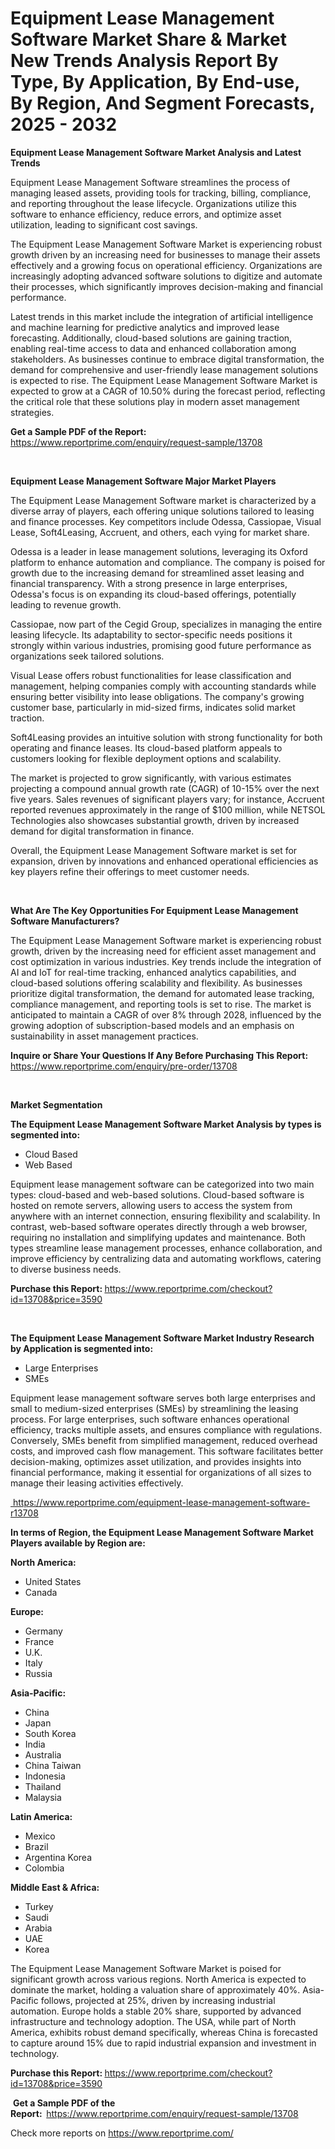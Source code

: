 <p><h1>Equipment Lease Management Software Market Share & Market New Trends Analysis Report By Type, By Application, By End-use, By Region, And Segment Forecasts, 2025 - 2032</h1></p><p><strong>Equipment Lease Management Software Market Analysis and Latest Trends</strong></p>
<p><p>Equipment Lease Management Software streamlines the process of managing leased assets, providing tools for tracking, billing, compliance, and reporting throughout the lease lifecycle. Organizations utilize this software to enhance efficiency, reduce errors, and optimize asset utilization, leading to significant cost savings.</p><p>The Equipment Lease Management Software Market is experiencing robust growth driven by an increasing need for businesses to manage their assets effectively and a growing focus on operational efficiency. Organizations are increasingly adopting advanced software solutions to digitize and automate their processes, which significantly improves decision-making and financial performance. </p><p>Latest trends in this market include the integration of artificial intelligence and machine learning for predictive analytics and improved lease forecasting. Additionally, cloud-based solutions are gaining traction, enabling real-time access to data and enhanced collaboration among stakeholders. As businesses continue to embrace digital transformation, the demand for comprehensive and user-friendly lease management solutions is expected to rise. The Equipment Lease Management Software Market is expected to grow at a CAGR of 10.50% during the forecast period, reflecting the critical role that these solutions play in modern asset management strategies.</p></p>
<p><strong>Get a Sample PDF of the Report:&nbsp;</strong> <a href="https://www.reportprime.com/enquiry/request-sample/13708?utm_campaign=2640&utm_medium=2&utm_source=Github&utm_content=ia&utm_term=20032025&utm_id=equipment-lease-management-software">https://www.reportprime.com/enquiry/request-sample/13708</a></p>
<p>&nbsp;</p>
<p><strong>Equipment Lease Management Software Major Market Players</strong></p>
<p><p>The Equipment Lease Management Software market is characterized by a diverse array of players, each offering unique solutions tailored to leasing and finance processes. Key competitors include Odessa, Cassiopae, Visual Lease, Soft4Leasing, Accruent, and others, each vying for market share.</p><p>Odessa is a leader in lease management solutions, leveraging its Oxford platform to enhance automation and compliance. The company is poised for growth due to the increasing demand for streamlined asset leasing and financial transparency. With a strong presence in large enterprises, Odessa's focus is on expanding its cloud-based offerings, potentially leading to revenue growth.</p><p>Cassiopae, now part of the Cegid Group, specializes in managing the entire leasing lifecycle. Its adaptability to sector-specific needs positions it strongly within various industries, promising good future performance as organizations seek tailored solutions.</p><p>Visual Lease offers robust functionalities for lease classification and management, helping companies comply with accounting standards while ensuring better visibility into lease obligations. The company's growing customer base, particularly in mid-sized firms, indicates solid market traction.</p><p>Soft4Leasing provides an intuitive solution with strong functionality for both operating and finance leases. Its cloud-based platform appeals to customers looking for flexible deployment options and scalability.</p><p>The market is projected to grow significantly, with various estimates projecting a compound annual growth rate (CAGR) of 10-15% over the next five years. Sales revenues of significant players vary; for instance, Accruent reported revenues approximately in the range of $100 million, while NETSOL Technologies also showcases substantial growth, driven by increased demand for digital transformation in finance.</p><p>Overall, the Equipment Lease Management Software market is set for expansion, driven by innovations and enhanced operational efficiencies as key players refine their offerings to meet customer needs.</p></p>
<p>&nbsp;</p>
<p><strong>What Are The Key Opportunities For Equipment Lease Management Software Manufacturers?</strong></p>
<p><p>The Equipment Lease Management Software market is experiencing robust growth, driven by the increasing need for efficient asset management and cost optimization in various industries. Key trends include the integration of AI and IoT for real-time tracking, enhanced analytics capabilities, and cloud-based solutions offering scalability and flexibility. As businesses prioritize digital transformation, the demand for automated lease tracking, compliance management, and reporting tools is set to rise. The market is anticipated to maintain a CAGR of over 8% through 2028, influenced by the growing adoption of subscription-based models and an emphasis on sustainability in asset management practices.</p></p>
<p><strong>Inquire or Share Your Questions If Any Before Purchasing This Report:</strong> <a href="https://www.reportprime.com/enquiry/pre-order/13708?utm_campaign=2640&utm_medium=2&utm_source=Github&utm_content=ia&utm_term=20032025&utm_id=equipment-lease-management-software">https://www.reportprime.com/enquiry/pre-order/13708</a></p>
<p>&nbsp;</p>
<p><strong>Market Segmentation</strong></p>
<p><strong>The Equipment Lease Management Software Market Analysis by types is segmented into:</strong></p>
<p><ul><li>Cloud Based</li><li>Web Based</li></ul></p>
<p><p>Equipment lease management software can be categorized into two main types: cloud-based and web-based solutions. Cloud-based software is hosted on remote servers, allowing users to access the system from anywhere with an internet connection, ensuring flexibility and scalability. In contrast, web-based software operates directly through a web browser, requiring no installation and simplifying updates and maintenance. Both types streamline lease management processes, enhance collaboration, and improve efficiency by centralizing data and automating workflows, catering to diverse business needs.</p></p>
<p><strong>Purchase this Report:&nbsp;</strong><a href="https://www.reportprime.com/checkout?id=13708&price=3590&utm_campaign=2640&utm_medium=2&utm_source=Github&utm_content=ia&utm_term=20032025&utm_id=equipment-lease-management-software">https://www.reportprime.com/checkout?id=13708&price=3590</a></p>
<p>&nbsp;</p>
<p><strong>The Equipment Lease Management Software Market Industry Research by Application is segmented into:</strong></p>
<p><ul><li>Large Enterprises</li><li>SMEs</li></ul></p>
<p><p>Equipment lease management software serves both large enterprises and small to medium-sized enterprises (SMEs) by streamlining the leasing process. For large enterprises, such software enhances operational efficiency, tracks multiple assets, and ensures compliance with regulations. Conversely, SMEs benefit from simplified management, reduced overhead costs, and improved cash flow management. This software facilitates better decision-making, optimizes asset utilization, and provides insights into financial performance, making it essential for organizations of all sizes to manage their leasing activities effectively.</p></p>
<p><a href="https://www.reportprime.com/equipment-lease-management-software-r13708?utm_campaign=2640&utm_medium=2&utm_source=Github&utm_content=ia&utm_term=20032025&utm_id=equipment-lease-management-software">&nbsp;https://www.reportprime.com/equipment-lease-management-software-r13708</a></p>
<p><strong>In terms of Region, the Equipment Lease Management Software Market Players available by Region are:</strong></p>
<p>
    <p> <strong> North America: </strong>
        <ul>
            <li>United States</li>
            <li>Canada</li>
        </ul>
        </p> 
    <p> <strong> Europe: </strong>
        <ul>
            <li>Germany</li>
            <li>France</li>
            <li>U.K.</li>
            <li>Italy</li>
            <li>Russia</li>
        </ul>
        </p> 
    <p> <strong> Asia-Pacific: </strong>
        <ul>
            <li>China</li>
            <li>Japan</li>
            <li>South Korea</li>
            <li>India</li>
            <li>Australia</li>
            <li>China Taiwan</li>
            <li>Indonesia</li>
            <li>Thailand</li>
            <li>Malaysia</li>
        </ul>
        </p> 
    <p> <strong> Latin America: </strong>
        <ul>
            <li>Mexico</li>
            <li>Brazil</li>
            <li>Argentina Korea</li>
            <li>Colombia</li>
        </ul>
        </p> 
    <p> <strong> Middle East & Africa: </strong>
        <ul>
            <li>Turkey</li>
            <li>Saudi</li>
            <li>Arabia</li>
            <li>UAE</li>
            <li>Korea</li>
        </ul>
    </p>
    </p>
<p><p>The Equipment Lease Management Software Market is poised for significant growth across various regions. North America is expected to dominate the market, holding a valuation share of approximately 40%. Asia-Pacific follows, projected at 25%, driven by increasing industrial automation. Europe holds a stable 20% share, supported by advanced infrastructure and technology adoption. The USA, while part of North America, exhibits robust demand specifically, whereas China is forecasted to capture around 15% due to rapid industrial expansion and investment in technology.</p></p>
<p><strong>Purchase this Report: </strong><a href="https://www.reportprime.com/checkout?id=13708&price=3590&utm_campaign=2640&utm_medium=2&utm_source=Github&utm_content=ia&utm_term=20032025&utm_id=equipment-lease-management-software">https://www.reportprime.com/checkout?id=13708&price=3590</a></p>
<p>&nbsp;<strong>Get a Sample PDF of the Report:&nbsp;&nbsp;</strong><a href="https://www.reportprime.com/enquiry/request-sample/13708?utm_campaign=2640&utm_medium=2&utm_source=Github&utm_content=ia&utm_term=20032025&utm_id=equipment-lease-management-software">https://www.reportprime.com/enquiry/request-sample/13708</a></p>
<p><strong></strong></p>
<p>Check more reports on <a href="https://www.reportprime.com/?utm_campaign=2640&utm_medium=2&utm_source=Github&utm_content=ia&utm_term=20032025&utm_id=equipment-lease-management-software">https://www.reportprime.com/</a></p>